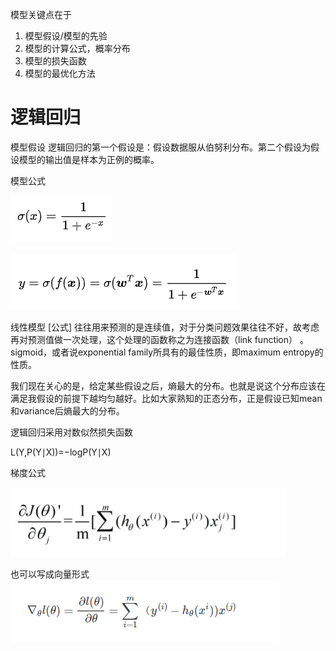 

模型关键点在于
1. 模型假设/模型的先验
2. 模型的计算公式，概率分布
3. 模型的损失函数
4. 模型的最优化方法

# 逻辑回归
   
模型假设
逻辑回归的第一个假设是：假设数据服从伯努利分布。第二个假设为假设模型的输出值是样本为正例的概率。

模型公式

![](pic/2021-03-18-21-31-11.png)

![](pic/2021-03-18-21-31-52.png)

线性模型 [公式] 往往用来预测的是连续值，对于分类问题效果往往不好，故考虑再对预测值做一次处理，这个处理的函数称之为连接函数（link function） 。
sigmoid，或者说exponential family所具有的最佳性质，即maximum entropy的性质。

我们现在关心的是，给定某些假设之后，熵最大的分布。也就是说这个分布应该在满足我假设的前提下越均匀越好。比如大家熟知的正态分布，正是假设已知mean和variance后熵最大的分布。

逻辑回归采用对数似然损失函数

L(Y,P(Y∣X))=−logP(Y∣X)


梯度公式

![](pic/2021-03-19-08-39-31.png)

也可以写成向量形式
![](pic/2021-03-19-08-43-22.png)